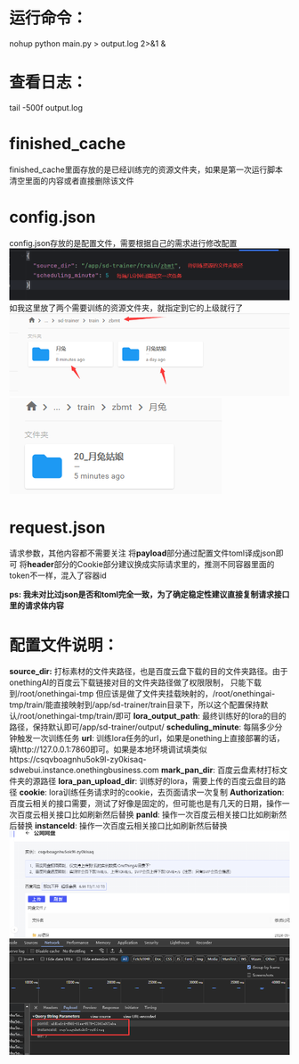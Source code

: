 # 运行命令：
nohup python main.py > output.log 2>&1 &

# 查看日志：
tail -500f output.log

# finished_cache
finished_cache里面存放的是已经训练完的资源文件夹，如果是第一次运行脚本清空里面的内容或者直接删除该文件

# config.json
config.json存放的是配置文件，需要根据自己的需求进行修改配置
![img.png](img.png)
如我这里放了两个需要训练的资源文件夹，就指定到它的上级就行了
![img_1.png](img_1.png)
![img_2.png](img_2.png)

# request.json
请求参数，其他内容都不需要关注
将**payload**部分通过配置文件toml译成json即可
将**header**部分的Cookie部分建议换成实际请求里的，推测不同容器里面的token不一样，混入了容器id

**ps: 我未对比过json是否和toml完全一致，为了确定稳定性建议直接复制请求接口里的请求体内容**


# 配置文件说明：
**source_dir:** 打标素材的文件夹路径，也是百度云盘下载的目的文件夹路径。由于onethingAI的百度云下载链接对目的文件夹路径做了权限限制， 只能下载到/root/onethingai-tmp
但应该是做了文件夹挂载映射的，/root/onethingai-tmp/train/能直接映射到/app/sd-trainer/train目录下，所以这个配置保持默认/root/onethingai-tmp/train/即可
**lora_output_path**: 最终训练好的lora的目的路径，保持默认即可/app/sd-trainer/output/
**scheduling_minute**: 每隔多少分钟触发一次训练任务
**url**: 训练lora任务的url，如果是onething上直接部署的话，填http://127.0.0.1:7860即可。如果是本地环境调试填类似https://csqvboagnhu5ok9l-zy0kisaq-sdwebui.instance.onethingbusiness.com
**mark_pan_dir**: 百度云盘素材打标文件夹的源路径
**lora_pan_upload_dir**: 训练好的lora，需要上传的百度云盘目的路径
**cookie**: lora训练任务请求时的cookie，去页面请求一次复制
**Authorization**: 百度云相关的接口需要，测试了好像是固定的，但可能也是有几天的日期，操作一次百度云相关接口比如刷新然后替换
**panId**: 操作一次百度云相关接口比如刷新然后替换
**instanceId**: 操作一次百度云相关接口比如刷新然后替换
![img_3.png](img_3.png)